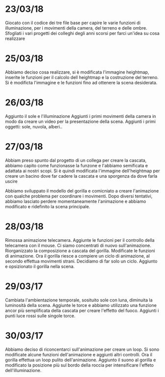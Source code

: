 <meta charset="utf-8">

# 23/03/18
Giocato con il codice dei tre file base per capire le varie funzioni di illuminazione, per i movimenti della camera, 
del terreno e delle ombre. Sfogliati i vari progetti dei colleghi degli anni scorsi per farci un'idea su cosa realizzare

# 25/03/18
Abbiamo deciso cosa realizzare, si è modificata l'immagine heightmap, inserite le funzioni per il calcolo dell heightmap e la costruzione
del terreno. Si è modificta l'immagine e le funzioni fino ad ottenere la scena desiderata.


# 26/03/18
Aggiunto il sole e l'illuminazione 
Aggiunti i primi movimenti della camera in modo da creare un video per la presentazione della scena.
Aggiunti i primi oggetti: sole, nuvola, alberi..

# 27/03/18 
Abbiam preso spunto dal progetto di un collega per creare la cascata, abbiamo capito come funzionasse la funzone e l'abbiamo
semificata e adattata ai nostri scopi.
Si è quindi modificata l'immagine dell'heightmap per creare un bacino dove far cadere la cascata e una sporgenza da dove farla uscire

Abbiamo sviluppato il modello del gorilla e comicniato a creare l'animazione con qualche problema per coordinare i movimenti.
Dopo diversi tentativi, abbiamo lasciato perdere momentaneamente l'animazione e abbiamo modificato e ridefinito la scena principale.

# 28/03/18

Rimossa animazione telecamera. Aggiunte le funzioni per il controllo della telecamera con il mouse.
Ci siamo concentrati di nuovo sull'animazione.
Riorganizzato la composizione a cascata del gorilla.
Modificate le funzioni di animazione. Ora il gorilla riesce a compiere un ciclo di animazione, al secondo effettua movimenti strani.
Decidiamo di far solo un ciclo.
Aggiunto e opsizionato il gorilla nella scena.

# 29/03/17

Cambiata l'ambientazione temporale, sosituito sole con luna, diminuita la luminosità della scena.
Aggiunte le torce e abbiamo utilizzato una funzione ancor più semplificata della cascata per creare l'effetto del fuoco.
Aggiunti i punti luce rossi sulle singole torce.

# 30/03/17

Abbiamo deciso di riconcentarci sull'animazione per creare un loop. Si sono modificate alcune funzioni dell'animazione e aggiunti
altri controlli. Ora il gorilla effettua un loop pulito dell'animazione.
Aggiunto il suono al gorilla e modificato la posizione più sul bordo della roccia per intensificare l'effeto dell'illuminazione.


<!-- Markdeep: -->
